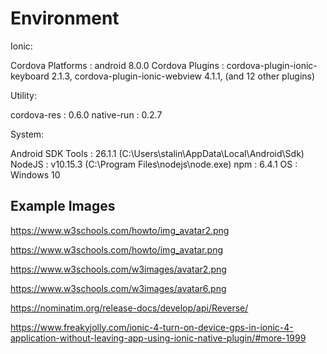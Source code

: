 

# Environment

Ionic:

   Cordova Platforms : android 8.0.0
   Cordova Plugins   : cordova-plugin-ionic-keyboard 2.1.3, cordova-plugin-ionic-webview 4.1.1, (and 12 other plugins)

Utility:

   cordova-res : 0.6.0
   native-run  : 0.2.7

System:

   Android SDK Tools : 26.1.1 (C:\Users\stalin\AppData\Local\Android\Sdk)
   NodeJS            : v10.15.3 (C:\Program Files\nodejs\node.exe)
   npm               : 6.4.1
   OS                : Windows 10

## Example Images
https://www.w3schools.com/howto/img_avatar2.png

https://www.w3schools.com/howto/img_avatar.png

https://www.w3schools.com/w3images/avatar2.png

https://www.w3schools.com/w3images/avatar6.png

https://nominatim.org/release-docs/develop/api/Reverse/

https://www.freakyjolly.com/ionic-4-turn-on-device-gps-in-ionic-4-application-without-leaving-app-using-ionic-native-plugin/#more-1999


